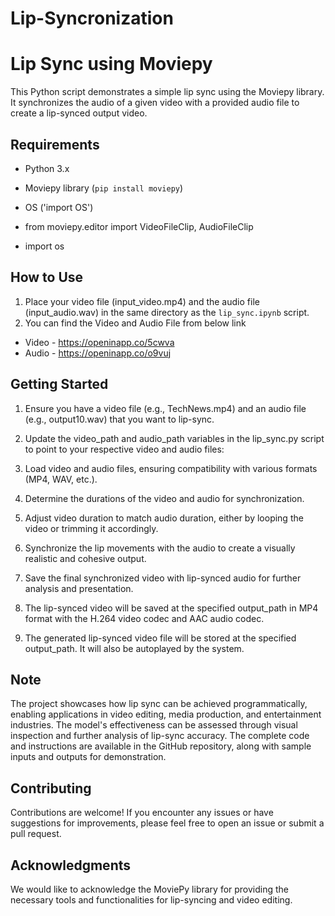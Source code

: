 # Lip-Syncronization

# Lip Sync using Moviepy

This Python script demonstrates a simple lip sync using the Moviepy library. It synchronizes the audio of a given video with a provided audio file to create a lip-synced output video.

## Requirements

- Python 3.x
- Moviepy library (`pip install moviepy`)
- OS ('import OS')

- from moviepy.editor import VideoFileClip, AudioFileClip
- import os

## How to Use

1. Place your video file (input_video.mp4) and the audio file (input_audio.wav) in the same directory as the `lip_sync.ipynb` script.
2. You can find the Video and Audio File from below link
- Video - https://openinapp.co/5cwva
- Audio - https://openinapp.co/o9vuj

## Getting Started
1. Ensure you have a video file (e.g., TechNews.mp4) and an audio file (e.g., output10.wav) that you want to lip-sync.
   
2. Update the video_path and audio_path variables in the lip_sync.py script to point to your respective video and audio files:

3. Load video and audio files, ensuring compatibility with various formats (MP4, WAV, etc.).

4. Determine the durations of the video and audio for synchronization.

5. Adjust video duration to match audio duration, either by looping the video or trimming it accordingly.

6. Synchronize the lip movements with the audio to create a visually realistic and cohesive output.

7. Save the final synchronized video with lip-synced audio for further analysis and presentation.

8. The lip-synced video will be saved at the specified output_path in MP4 format with the H.264 video codec and AAC audio codec.

9. The generated lip-synced video file will be stored at the specified output_path. It will also be autoplayed by the system.

## Note
The project showcases how lip sync can be achieved programmatically, enabling applications in video editing, media production, and entertainment industries. The model's effectiveness can be assessed through visual inspection and further analysis of lip-sync accuracy. The complete code and instructions are available in the GitHub repository, along with sample inputs and outputs for demonstration.

## Contributing
Contributions are welcome! If you encounter any issues or have suggestions for improvements, please feel free to open an issue or submit a pull request.

## Acknowledgments
We would like to acknowledge the MoviePy library for providing the necessary tools and functionalities for lip-syncing and video editing.

